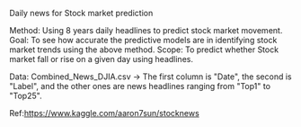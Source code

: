 Daily news for Stock market prediction

Method: Using 8 years daily headlines to predict stock market movement.
Goal: To see how accurate the predictive models are in identifying stock market trends using the above method.
Scope: To predict whether Stock market fall or rise on a given day using headlines.

Data: Combined_News_DJIA.csv -> The first column is "Date", the second is "Label", and the other ones are news headlines ranging from "Top1" to "Top25".

Ref:https://www.kaggle.com/aaron7sun/stocknews
